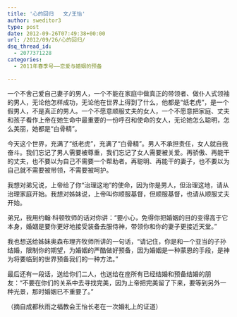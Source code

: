 ```yaml
---
title: '心的回归   文/王怡'
author: sweditor3
type: post
date: 2012-09-26T07:49:38+00:00
url: /2012/09/26/心的回归/
dsq_thread_id:
  - 2077371228
categories:
  - 2011年春季号——恋爱与婚姻的预备

---
```

一个不舍己爱自己妻子的男人，一个不能在家庭中做真正的带领者、做仆人式领袖的男人，无论他怎样成功，无论他在世界上得到了什么，他都是“纸老虎”，是一个假男人，不是真正的男人。一个不愿意顺服丈夫的女人，一个不愿意把家庭、丈夫和孩子看作上帝在她生命中最重要的一份呼召和使命的女人，无论她怎么聪明，怎么美丽，她都是“白骨精”。

今天这个世界，充满了“纸老虎”，充满了“白骨精”。男人不承担责任，女人就自我奋斗。我们忘记了男人需要被尊重，我们忘记了女人需要被关爱。再骄傲、再能干的丈夫，也不要以为自己不需要一个帮助者。再聪明、再能干的妻子，也不要以为自己就不需要被带领，不需要被呵护。

我想对弟兄说，上帝给了你“治理这地”的使命，因为你是男人，但治理这地，请从治理家庭开始。我想对姊妹说，上帝叫你顺服基督，但顺服基督，也请从顺服丈夫开始。

弟兄，我用约翰·科顿牧师的话对你讲：“要小心，免得你把婚姻的目的变得高于它本身，婚姻是要你更好地接受装备去服侍神，带领你和你的妻子更接近天堂。”

我也想送给姊妹奥森布理齐牧师所讲的一句话，“请记住，你是和一个亚当的子孙结婚，限制你的期望，为婚姻的严酷做好预备，因为婚姻是一种蒙恩的手段，是神为将要临到的世界预备我们的一种方法。”

最后还有一段话，送给你们二人，也送给在座所有已经结婚和预备结婚的朋友：“不要在你们的关系中去寻找完美，因为上帝把完美留了下来，要等到另外一种光景，那时婚姻已不重要了。”
  
（摘自成都秋雨之福教会王怡长老在一次婚礼上的证道）